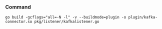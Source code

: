 ### Command

```
go build -gcflags="all=-N -l" -v --buildmode=plugin -o plugin/kafka-connector.so pkg/listener/kafkalistener.go
```

